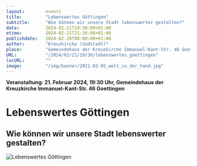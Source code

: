 ```yaml
---
layout:        events
title:         "Lebenswertes Göttingen"
subtitle:      "Wie können wir unsere Stadt lebenswerter gestalten?"
date:          2024-02-21T19:30:00+01:00
etime:         2024-02-21T21:30:00+01:00
publishdate:   2024-02-20T00:00:00+01:00
author:        "Kreuzkirche (Südstadt)"
place:         "Gemeindehaus der Kreuzkirche Immanuel-Kant-Str. 46 Goettingen"
URL:           "/2024/02/21/19/30/lebenswertes_goettingen"
locURL:        ""
image:         "/img/banner/2021-02-05_welt_in_der_hand.jpg"
---
```


**Veranstaltung: 21. Februar 2024, 19:30 Uhr, Gemeindehaus der Kreuzkirche Immanuel-Kant-Str. 46 Goettingen**

Lebenswertes Göttingen
===========

Wie können wir unsere Stadt lebenswerter gestalten?
-----------
![Lebenswertes Göttingen](/img/event/2024-02-21-Lebenswertes_Göttingen.jpg)

